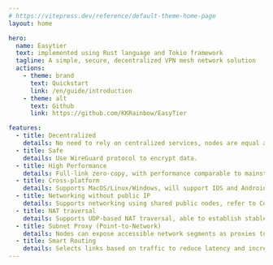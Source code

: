 ```yaml
---
# https://vitepress.dev/reference/default-theme-home-page
layout: home

hero:
  name: Easytier
  text: implemented using Rust language and Tokio framework
  tagline: A simple, secure, decentralized VPN mesh network solution
  actions:
    - theme: brand
      text: Quickstart
      link: /en/guide/introduction
    - theme: alt
      text: Github
      link: https://github.com/KKRainbow/EasyTier

features:
  - title: Decentralized
    details: No need to rely on centralized services, nodes are equal and independent.
  - title: Safe
    details: Use WireGuard protocol to encrypt data.
  - title: High Performance
    details: Full-link zero-copy, with performance comparable to mainstream networking software.
  - title: Cross-platform
    details: Supports MacOS/Linux/Windows, will support IOS and Android in the future. The executable file is statically linked, making deployment simple.
  - title: Networking without public IP
    details: Supports networking using shared public nodes, refer to Configuration Guide
  - title: NAT traversal
    details: Supports UDP-based NAT traversal, able to establish stable connections even in complex network environments.
  - title: Subnet Proxy (Point-to-Network)
    details: Nodes can expose accessible network segments as proxies to the VPN subnet, allowing other nodes to access these subnets through the node.
  - title: Smart Routing
    details: Selects links based on traffic to reduce latency and increase throughput.
---
```


